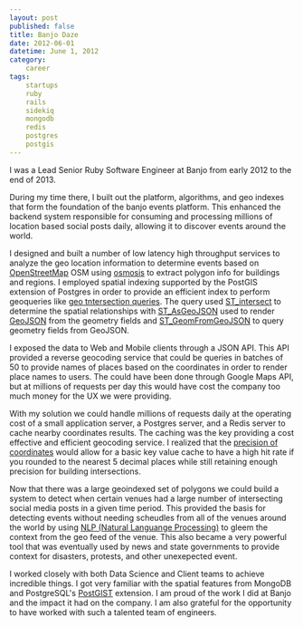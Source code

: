 ```yaml
---
layout: post
published: false
title: Banjo Daze
date: 2012-06-01
datetime: June 1, 2012
category:
    career
tags:
    startups
    ruby
    rails
    sidekiq
    mongodb
    redis
    postgres
    postgis
---
```

I was a Lead Senior Ruby Software Engineer at Banjo from early 2012 to the end of 2013. 

During my time there, I built out the platform, algorithms, and geo indexes that form the foundation of the banjo events platform. This enhanced the backend system responsible for consuming and processing millions of location based social posts daily, allowing it to discover events around the world.

I designed and built a number of low latency high throughput services to analyze the geo location information to determine events based on [OpenStreetMap](https://www.openstreetmap.org/) OSM using [osmosis](https://github.com/openstreetmap/osmosis) to extract polygon info for buildings and regions. I employed spatial indexing supported by the PostGIS extension of Postgres in order to provide an efficient index to perform geoqueries like [geo tntersection queries](http://postgis.net/workshops/postgis-intro/spatial_relationships.html#st-intersects-st-disjoint-st-crosses-and-st-overlaps). The query used [ST_intersect](https://postgis.net/docs/en/ST_Intersects.html) to determine the spatial relationships with [ST_AsGeoJSON](https://postgis.net/docs/en/ST_AsGeoJSON.html) used to render [GeoJSON](https://geojson.org/) from the geometry fields and [ST_GeomFromGeoJSON](https://postgis.net/docs/en/ST_GeomFromGeoJSON.html) to query geometry fields from GeoJSON.

I exposed the data to Web and Mobile clients through a JSON API. This API provided a reverse geocoding service that could be queries in batches of 50 to provide names of places based on the coordinates in order to render place names to users. The could have been done through Google Maps API, but at millions of requests per day this would have cost the company too much money for the UX we were providing. 

With my solution we could handle millions of requests daily at the operating cost of a small application server, a Postgres server, and a Redis server to cache nearby coordinates results. The caching was the key providing a cost effective and efficient geocoding service. I realized that the [precision of coordinates](https://wiki.openstreetmap.org/wiki/Precision_of_coordinates) would allow for a basic key value cache to have a high hit rate if you rounded to the nearest 5 decimal places while still retaining enough precision for building intersections.

Now that there was a large geoindexed set of polygons we could build a system to detect when certain venues had a large number of intersecting social media posts in a given time period. This provided the basis for detecting events without needing scheudles from all of the venues around the world by using [NLP (Natural Languange Processing)](https://en.wikipedia.org/wiki/Natural_language_processing) to gleem the context from the geo feed of the venue. This also became a very powerful tool that was eventually used by news and state governments to provide context for disasters, protests, and other unexepected event.

I worked closely with both Data Science and Client teams to achieve incredible things. I got very familiar with the spatial features from MongoDB and PostgreSQL's [PostGIST](http://postgis.net/workshops/postgis-intro/indexing.html) extension. I am proud of the work I did at Banjo and the impact it had on the company. I am also grateful for the opportunity to have worked with such a talented team of engineers. 
